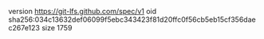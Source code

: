 version https://git-lfs.github.com/spec/v1
oid sha256:034c13632def06099f5ebc343423f81d20ffc0f56cb5eb15cf356daec267e123
size 1759
